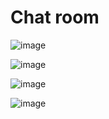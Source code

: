 # Chat room

![image](https://user-images.githubusercontent.com/69498031/136575447-20fb197f-c587-489a-b616-cff40aceef47.png)

![image](https://user-images.githubusercontent.com/69498031/136575494-f963b1d6-4ded-49e0-8ff5-c3e04237eaa9.png)

![image](https://user-images.githubusercontent.com/69498031/136575532-0080dfd7-722c-49df-bd4f-83f2bd09ef72.png)

![image](https://user-images.githubusercontent.com/69498031/136575581-efaa1153-630a-45e8-957d-020539520ca2.png)


